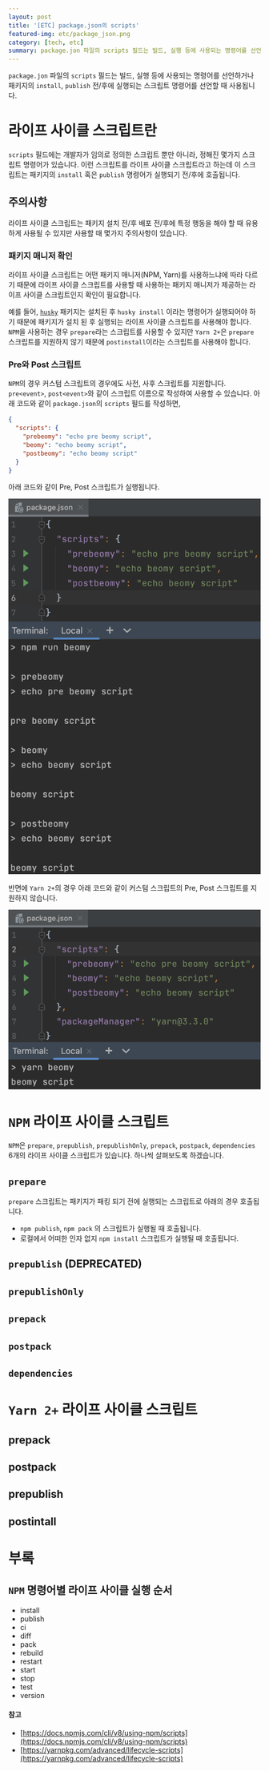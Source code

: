 ```yaml
---
layout: post
title: '[ETC] package.json의 scripts'
featured-img: etc/package_json.png
category: [tech, etc]
summary: package.jon 파일의 scripts 필드는 빌드, 실행 등에 사용되는 명령어를 선언하거나 패키지의 install, publish 전/후에 실행되는 스크립트 명령어를 선언할 때 사용됩니다.
---
```


`package.jon` 파일의 `scripts` 필드는 빌드, 실행 등에 사용되는 명령어를 선언하거나 패키지의 `install`, `publish` 전/후에 실행되는 스크립트 명령어를 선언할 때 사용됩니다.

# 라이프 사이클 스크립트란
`scripts` 필드에는 개발자가 임의로 정의한 스크립트 뿐만 아니라, 정해진 몇가지 스크립트 명령어가 있습니다. 이런 스크립트를 라이프 사이클 스크립트라고 하는데 이 스크립트는 패키지의 `install` 혹은 `publish` 명령어가 실행되기 전/후에 호출됩니다.

## 주의사항
라이프 사이클 스크립트는 패키지 설치 전/후 배포 전/후에 특정 행동을 해야 할 때 유용하게 사용될 수 있지만 사용할 때 몇가지 주의사항이 있습니다.

### 패키지 매니저 확인
라이프 사이클 스크립트는 어떤 패키지 매니저(NPM, Yarn)를 사용하느냐에 따라 다르기 때문에 라이프 사이클 스크립트를 사용할 때 사용하는 패키지 매니저가 제공하는 라이프 사이클 스크립트인지 확인이 필요합니다.

예를 들어, [`husky`](https://typicode.github.io/husky/#/) 패키지는 설치된 후 `husky install` 이라는 명령어가 실행되어야 하기 때문에 패키지가 설치 된 후 실행되는 라이프 사이클 스크립트를 사용해야 합니다. `NPM`을 사용하는 경우 `prepare`라는 스크립트를 사용할 수 있지만 `Yarn 2+`은 `prepare` 스크립트를 지원하지 않기 때문에 `postinstall`이라는 스크립트를 사용해야 합니다.

### Pre와 Post 스크립트
`NPM`의 경우 커스텀 스크립트의 경우에도 사전, 사후 스크립트를 지원합니다. `pre<event>`, `post<event>`와 같이 스크립트 이름으로 작성하여 사용할 수 있습니다. 아래 코드와 같이 `package.json`의 `scripts` 필드를 작성하면,

```json
{
  "scripts": {
    "prebeomy": "echo pre beomy script",
    "beomy": "echo beomy script",
    "postbeomy": "echo beomy script"
  }
}
```

아래 코드와 같이 Pre, Post 스크립트가 실행됩니다.

![NPM Pre, Post 스크립트](/assets/img/posts/etc/pre_post_scripts_npm.png)

반면에 `Yarn 2+`의 경우 아래 코드와 같이 커스텀 스크립트의 Pre, Post 스크립트를 지원하지 않습니다.

![Yarn 2 Pre, Post 스크립트](/assets/img/posts/etc/pre_post_scripts_yarn.png)

# `NPM` 라이프 사이클 스크립트
`NPM`은 `prepare`, `prepublish`, `prepublishOnly`, `prepack`, `postpack`, `dependencies` 6개의 라이프 사이클 스크립트가 있습니다. 하나씩 살펴보도록 하겠습니다.

## `prepare`
`prepare` 스크립트는 패키지가 패킹 되기 전에 실행되는 스크립트로 아래의 경우 호출됩니다.

- `npm publish`, `npm pack` 의 스크립트가 실행될 때 호출됩니다.
- 로컬에서 어떠한 인자 없지 `npm install` 스크립트가 실행될 때 호출됩니다.

## `prepublish` (DEPRECATED)

## `prepublishOnly`

## `prepack`

## `postpack`

## `dependencies`

# `Yarn 2+` 라이프 사이클 스크립트
## prepack
## postpack
## prepublish
## postintall

# 부록

## `NPM` 명령어별 라이프 사이클 실행 순서
- install
- publish
- ci
- diff
- pack
- rebuild
- restart
- start
- stop
- test
- version


#### 참고
- [https://docs.npmjs.com/cli/v8/using-npm/scripts](https://docs.npmjs.com/cli/v8/using-npm/scripts)
- [https://yarnpkg.com/advanced/lifecycle-scripts](https://yarnpkg.com/advanced/lifecycle-scripts)

